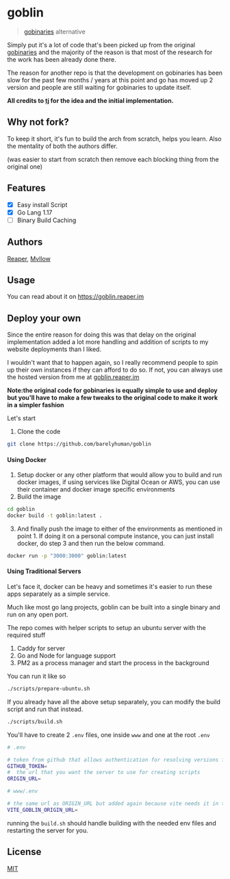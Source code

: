 # goblin

> [gobinaries](https://gobinaries.com/) alternative

Simply put it's a lot of code that's been picked up from the original [gobinaries](https://github.com/tj/gobinaries)
and the majority of the reason is that most of the research for the work has been already done there.

The reason for another repo is that the development on gobinaries has been slow for the past few months / years at this point
and go has moved up 2 version and people are still waiting for gobinaries to update itself.

**All credits to [tj](https://github.com/tj) for the idea and the initial implementation.**

## Why not fork?

To keep it short, it's fun to build the arch from scratch, helps you learn.
Also the mentality of both the authors differ.

(was easier to start from scratch then remove each blocking thing from the original one)

## Features

- [x] Easy install Script
- [x] Go Lang 1.17
- [ ] Binary Build Caching

## Authors

[Reaper](https://github.com/barelyhuman), [Mvllow](https://github.com/mvllow)

## Usage

You can read about it on https://goblin.reaper.im

## Deploy your own

Since the entire reason for doing this was that delay on the original implementation added a lot more handling and addition of scripts to my website deployments than I liked.

I wouldn't want that to happen again, so I really recommend people to spin up their own instances if they can afford to do so. If not, you can always use the hosted version from me at [goblin.reaper.im](https://goblin.reaper.im)

**Note:the original code for gobinaries is equally simple to use and deploy but you'll have to make a few tweaks to the original code to make it work in a simpler fashion**

Let's start

1. Clone the code

```sh
git clone https://github.com/barelyhuman/goblin
```

#### Using Docker

1. Setup docker or any other platform that would allow you to build and run docker images, if using services like Digital Ocean or AWS, you can use their container and docker image specific environments
2. Build the image

```sh
cd goblin
docker build -t goblin:latest .
```

3. And finally push the image to either of the environments as mentioned in point 1. If doing it on a personal compute instance, you can just install docker, do step 3 and then run the below command.

```sh
docker run -p "3000:3000" goblin:latest
```

#### Using Traditional Servers

Let's face it, docker can be heavy and sometimes it's easier to run these apps separately as a simple service.

Much like most go lang projects, goblin can be built into a single binary and run on any open port.

The repo comes with helper scripts to setup an ubuntu server with the required stuff

1. Caddy for server
2. Go and Node for language support
3. PM2 as a process manager and start the process in the background

You can run it like so

```sh
./scripts/prepare-ubuntu.sh
```

If you already have all the above setup separately, you can modify the build script and run that instead. 

```sh 
./scripts/build.sh
```

You'll have to create 2 `.env` files, one inside `www` and one at the root `.env`

```sh
# .env

# token from github that allows authentication for resolving versions from go modules as github repositories
GITHUB_TOKEN=
#  the url that you want the server to use for creating scripts
ORIGIN_URL=
```

```sh
# www/.env

# the same url as ORIGIN_URL but added again because vite needs it in the repo
VITE_GOBLIN_ORIGIN_URL=
```

running the `build.sh` should handle building with the needed env files and restarting the server for you.


## License

[MIT](/LICENSE)
